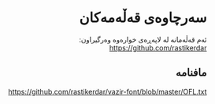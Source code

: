 <div dir=rtl>

# سەرچاوەی قەڵەمەکان
ئەم قەڵەمانە لە لاپەڕەی خوارەوە وەرگیراون:  
https://github.com/rastikerdar

## مافنامە
https://github.com/rastikerdar/vazir-font/blob/master/OFL.txt
